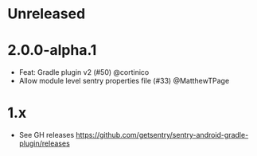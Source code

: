 # Unreleased

# 2.0.0-alpha.1

* Feat: Gradle plugin v2 (#50) @cortinico
* Allow module level sentry properties file (#33) @MatthewTPage

# 1.x

* See GH releases https://github.com/getsentry/sentry-android-gradle-plugin/releases
